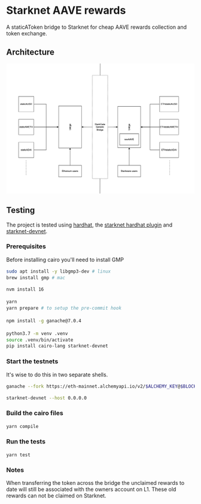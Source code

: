 # Starknet AAVE rewards

A staticAToken bridge to Starknet for cheap AAVE rewards collection and token
exchange.

## Architecture

![Starknet AAVE rewards architectural diagram](resources/architecture.png)
## Testing

The project is tested using [hardhat](https://hardhat.org/), the [starknet
hardhat plugin](https://github.com/Shard-Labs/starknet-hardhat-plugin) and
[starknet-devnet](https://github.com/Shard-Labs/starknet-devnet).

### Prerequisites

Before installing cairo you'll need to install GMP

```bash
sudo apt install -y libgmp3-dev # linux
brew install gmp # mac
```

```bash
nvm install 16

yarn
yarn prepare # to setup the pre-commit hook

npm install -g ganache@7.0.4

python3.7 -m venv .venv
source .venv/bin/activate
pip install cairo-lang starknet-devnet
```

### Start the testnets

It's wise to do this in two separate shells.

```bash
ganache --fork https://eth-mainnet.alchemyapi.io/v2/$ALCHEMY_KEY@$BLOCK_NUMBER --gasPrice 2000000000000 -u $DAI_WHALE -u $USDC_WHALE -u $STKAAVE_WHALE
```

```bash
starknet-devnet --host 0.0.0.0
```

### Build the cairo files

```bash
yarn compile
```

### Run the tests

```
yarn test
```

### Notes

When transferring the token across the bridge the unclaimed rewards to date
will still be associated with the owners account on L1. These old rewards can
not be claimed on Starknet.
